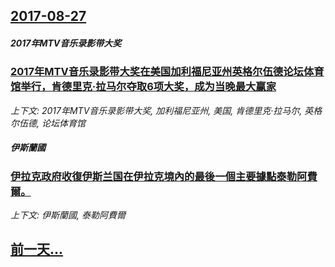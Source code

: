 ## [2017-08-27](/news/2017/08/27/index.md)

##### 2017年MTV音乐录影带大奖
### [2017年MTV音乐录影带大奖在美国加利福尼亚州英格尔伍德论坛体育馆举行，肯德里克·拉马尔夺取6项大奖，成为当晚最大赢家 ](/news/2017/08/27/2017年MTV音乐录影带大奖在美国加利福尼亚州英格尔伍德论坛体育馆举行-肯德里克-拉马尔夺取6项大奖-成为当晚最大赢家.md)
_上下文: 2017年MTV音乐录影带大奖, 加利福尼亚州, 美国, 肯德里克·拉马尔, 英格尔伍德, 论坛体育馆_

##### 伊斯蘭國
### [伊拉克政府收復伊斯兰国在伊拉克境內的最後一個主要據點泰勒阿費爾。 ](/news/2017/08/27/伊拉克政府收復伊斯兰国在伊拉克境內的最後一個主要據點泰勒阿費爾.md)
_上下文: 伊斯蘭國, 泰勒阿費爾_

## [前一天...](/news/2017/08/24/index.md)

